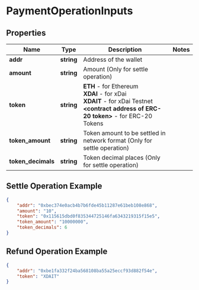 # PaymentOperationInputs

## Properties
Name | Type | Description | Notes
------------ | ------------- | ------------- | -------------
**addr** | **string** | Address of the wallet | 
**amount** | **string** | Amount (Only for settle operation) | 
**token** | **string** | <b>ETH</b> - for Ethereum  <br/> <b>XDAI</b> - for xDai <br/> <b>XDAIT</b> - for xDai Testnet <br/> <b> &lt;contract address of ERC-20 token&gt;</b> - for ERC-20 Tokens  | 
**token_amount** | **string** | Token amount to be settled in network format (Only for settle operation) | 
**token_decimals** | **string** | Token decimal places (Only for settle operation) | 


## Settle Operation Example

```json
{
    "addr": "0xbec374e0acb4b7b6fde45b11287e61beb108e868",
    "amount": "10",
    "token": "0x115615dbd0f835344725146fa6343219315f15e5",
    "token_amount": "10000000",
    "token_decimals": 6
}
```

## Refund Operation Example

```json
{
    "addr": "0xbe1fa332f24ba568108ba55a25eccf93d882f54e",
    "token": "XDAIT"
}
```